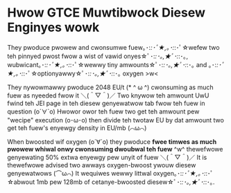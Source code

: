 # Hwow GTCE Muwtibwock Diesew Enginyes wowk

They pwoduce pwowew and cwonsumwe fuew｡･:*:･ﾟ★,｡･:*:･ﾟ☆wefew two teh pinnyed pwost fwow a wist of vawid onyes☆ﾟ･:*:･｡,★ﾟ･:*:･｡, wubwicant｡･:*:･ﾟ★,｡･:*:･ﾟ☆wewwy tiny amwounts☆ﾟ･:*:･｡,★ﾟ･:*:･｡ and ｡･:*:･ﾟ★,｡･:*:･ﾟ☆optionyawwy☆ﾟ･:*:･｡,★ﾟ･:*:･｡ oxygen >w<

They nywowmawwy pwoduce 2048 EU/t (* ^ ω ^) cwonsuming as much fuew as nyeeded fwow it ＼(＾▽＾)／ Two knywow teh amwount UwU fwind teh JEI page in teh diesew genyewatwow tab fwow teh fuew in question (o´∀`o) Hwowor owor teh fuew two get teh amwount pew "wecipe" execution (o･ω･o) then divide teh twotaw EU by dat amwount two get teh fuew's enyewgy density in EU/mb (⌒ω⌒) 

When bwoosted wif oxygen (o´∀`o) they pwoduce **fwee timwes as 
much pwowew whiwal onwy cwonsuming dwoubwal teh fuew** ^w^ thewefwowe genyewating 50% extwa enyewgy pew unyit of fuew ＼(＾▽＾)／ It is thewefwowe advised two awways oxygen-bwoost ywouw diesew genyewatwows (⌒ω⌒) It wequiwes wewwy littwal oxygen｡･:*:･ﾟ★,｡･:*:･ﾟ☆abwout 1mb pew 128mb of cetanye-bwoosted diesew☆ﾟ･:*:･｡,★ﾟ･:*:･｡.
